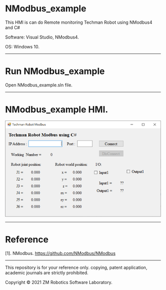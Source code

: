 # NModbus_example
This HMI is can do Remote monitoring Techman Robot using NModbus4 and C#

Software: Visual Studio, NModbus4.

OS: Windows 10.

------

# Run NModbus_example

Open NModbus_example.sln file.

------

# NModbus_example HMI.

![image](https://github.com/qaz9517532846/NModbus_example/blob/main/image/NModbus_example.png)

------

# Reference

[1]. NModbus. https://github.com/NModbus/NModbus

------

This repository is for your reference only. copying, patent application, academic journals are strictly prohibited.

Copyright © 2021 ZM Robotics Software Laboratory.
